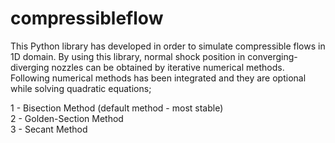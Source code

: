 # compressibleflow
This  Python library has developed in order to simulate compressible flows in 1D domain. By using this library, normal shock position in converging-diverging nozzles can be obtained by iterative numerical methods. Following numerical methods has been integrated and they are optional while solving quadratic equations;

1 - Bisection Method (default method - most stable) <br />
2 - Golden-Section Method <br />
3 - Secant Method <br />
